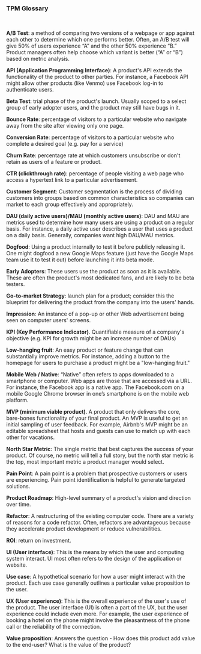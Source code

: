 ### TPM Glossary

<br/>

**A/B Test**: a method of comparing two versions of a webpage or app against each other to determine which one performs better. Often, an A/B test will give 50% of users experience “A” and the other 50% experience “B.” Product managers often help choose which variant is better (“A” or “B”) based on metric analysis.

**API (Application Programming Interface)**: A product's API extends the functionality of the product to other parties. For instance, a Facebook API might allow other products (like Venmo) use Facebook log-in to authenticate users.

**Beta Test**: trial phase of the product's launch. Usually scoped to a select group of early adopter users, and the product may still have bugs in it.

**Bounce Rate**: percentage of visitors to a particular website who navigate away from the site after viewing only one page.

**Conversion Rate**: percentage of visitors to a particular website who complete a desired goal (e.g. pay for a service)

**Churn Rate**: percentage rate at which customers unsubscribe or don't retain as users of a feature or product.

**CTR (clickthrough rate)**: percentage of people visiting a web page who access a hypertext link to a particular advertisement.

**Customer Segment**: Customer segmentation is the process of dividing customers into groups based on common characteristics so companies can market to each group effectively and appropriately.

**DAU (daily active users)/MAU (monthly active users)**: DAU and MAU are metrics used to determine how many users are using a product on a regular basis. For instance, a daily active user describes a user that uses a product on a daily basis. Generally, companies want high DAU/MAU metrics.

**Dogfood**: Using a product internally to test it before publicly releasing it. One might dogfood a new Google Maps feature (just have the Google Maps team use it to test it out) before launching it into beta mode.

**Early Adopters**: These users use the product as soon as it is available. These are often the product's most dedicated fans, and are likely to be beta testers.

**Go-to-market Strategy**: launch plan for a product; consider this the blueprint for delivering the product from the company into the users' hands.

**Impression**: An instance of a pop-up or other Web advertisement being seen on computer users' screens.

**KPI (Key Performance Indicator)**. Quantifiable measure of a company's objective (e.g. KPI for growth might be an increase number of DAUs)

**Low-hanging fruit**: An easy product or feature change that can substantially improve metrics. For instance, adding a button to the homepage for users to purchase a product might be a "low-hanging fruit."

**Mobile Web / Native**: “Native” often refers to apps downloaded to a smartphone or computer. Web apps are those that are accessed via a URL. For instance, the Facebook app is a native app. The Facebook.com on a mobile Google Chrome browser in one’s smartphone is on the mobile web platform.

**MVP (minimum viable product)**. A product that only delivers the core, bare-bones functionality of your final product. An MVP is useful to get an initial sampling of user feedback. For example, Airbnb's MVP might be an editable spreadsheet that hosts and guests can use to match up with each other for vacations.

**North Star Metric**: The single metric that best captures the success of your product. Of course, no metric will tell a full story, but the north star metric is the top, most important metric a product manager would select.

**Pain Point**: A pain point is a problem that prospective customers or users are experiencing. Pain point identification is helpful to generate targeted solutions.

**Product Roadmap**: High-level summary of a product's vision and direction over time.

**Refactor**: A restructuring of the existing computer code. There are a variety of reasons for a code refactor. Often, refactors are advantageous because they accelerate product development or reduce vulnerabilities.

**ROI**: return on investment.

**UI (User interface)**: This is the means by which the user and computing system interact. UI most often refers to the design of the application or website.

**Use case**: A hypothetical scenario for how a user might interact with the product. Each use case generally outlines a particular value proposition to the user.

**UX (User experience)**: This is the overall experience of the user's use of the product. The user interface (UI) is often a part of the UX, but the user experience could include even more. For example, the user experience of booking a hotel on the phone might involve the pleasantness of the phone call or the reliability of the connection.

**Value proposition**: Answers the question - How does this product add value to the end-user? What is the value of the product?
